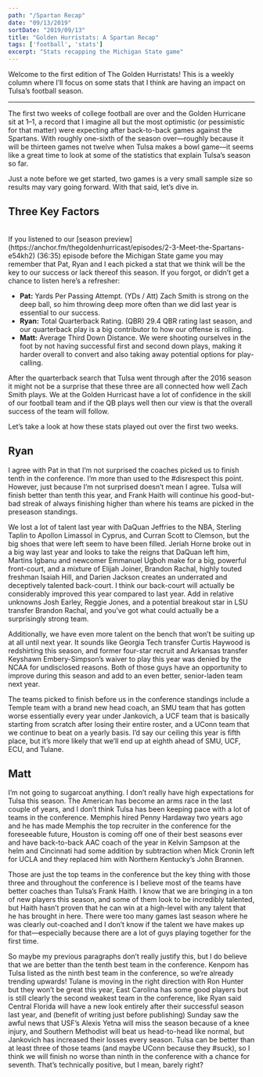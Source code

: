 ```yaml
---
path: "/Spartan Recap"
date: "09/13/2019"
sortDate: "2019/09/13"
title: "Golden Hurristats: A Spartan Recap"
tags: ['football', 'stats']
excerpt: "Stats recapping the Michigan State game"
---
```


Welcome to the first edition of The Golden Hurristats! This is a weekly column where I’ll focus on some stats that I think are having an impact on Tulsa’s football season.

---

The first two weeks of college football are over and the Golden Hurricane sit at 1–1, a record that I imagine all but the most optimistic (or pessimistic for that matter) were expecting after back-to-back games against the Spartans. With roughly one-sixth of the season over—roughly because it will be thirteen games not twelve when Tulsa makes a bowl game—it seems like a great time to look at some of the statistics that explain Tulsa’s season so far.

Just a note before we get started, two games is a very small sample size so results may vary going forward. With that said, let’s dive in.

## Three Key Factors
<br />
If you listened to our [season preview](https://anchor.fm/thegoldenhurricast/episodes/2-3-Meet-the-Spartans-e54kh2) (36:35) episode before the Michigan State game you may remember that Pat, Ryan and I each picked a stat that we think will be the key to our success or lack thereof this season. If you forgot, or didn’t get a chance to listen here’s a refresher:

- **Pat:** Yards Per Passing Attempt. (YDs / Att) Zach Smith is strong on the deep ball, so him throwing deep more often than we did last year is essential to our success.
- **Ryan:** Total Quarterback Rating. (QBR) 29.4 QBR rating last season, and our quarterback play is a big contributor to how our offense is rolling.
- **Matt:** Average Third Down Distance. We were shooting ourselves in the foot by not having successful first and second down plays, making it harder overall to convert and also taking away potential options for play-calling.

After the quarterback search that Tulsa went through after the 2016 season it might not be a surprise that these three are all connected how well Zach Smith plays. We at the Golden Hurricast have a lot of confidence in the skill of our football team and if the QB plays well then our view is that the overall success of the team will follow.

Let’s take a look at how these stats played out over the first two weeks.

## Ryan
I agree with Pat in that I’m not surprised the coaches picked us to finish tenth in the conference. I’m more than used to the #disrespect this point. However, just because I’m not surprised doesn’t mean I agree. Tulsa will finish better than tenth this year, and Frank Haith will continue his good-but-bad streak of always finishing higher than where his teams are picked in the preseason standings.

We lost a lot of talent last year with DaQuan Jeffries to the NBA, Sterling Taplin to Apollon Limassol in Cyprus, and Curran Scott to Clemson, but the big shoes that were left seem to have been filled. Jeriah Horne broke out in a big way last year and looks to take the reigns that DaQuan left him, Martins Igbanu and newcomer Emmanuel Ugboh make for a big, powerful front-court, and a mixture of Elijah Joiner, Brandon Rachal, highly touted freshman Isaiah Hill, and Darien Jackson creates an underrated and deceptively talented back-court. I think our back-court will actually be considerably improved this year compared to last year. Add in relative unknowns Josh Earley, Reggie Jones, and a potential breakout star in LSU transfer Brandon Rachal, and you’ve got what could actually be a surprisingly strong team.

Additionally, we have even more talent on the bench that won’t be suiting up at all until next year. It sounds like Georgia Tech transfer Curtis Haywood is redshirting this season, and former four-star recruit and Arkansas transfer Keyshawn Embery-Simpson’s waiver to play this year was denied by the NCAA for undisclosed reasons. Both of those guys have an opportunity to improve during this season and add to an even better, senior-laden team next year.

The teams picked to finish before us in the conference standings include a Temple team with a brand new head coach, an SMU team that has gotten worse essentially every year under Jankovich, a UCF team that is basically starting from scratch after losing their entire roster, and a UConn team that we continue to beat on a yearly basis. I’d say our ceiling this year is fifth place, but it’s more likely that we’ll end up at eighth ahead of SMU, UCF, ECU, and Tulane.

## Matt
I’m not going to sugarcoat anything. I don’t really have high expectations for Tulsa this season. The American has become an arms race in the last couple of years, and I don’t think Tulsa has been keeping pace with a lot of teams in the conference. Memphis hired Penny Hardaway two years ago and he has made Memphis the top recruiter in the conference for the foreseeable future, Houston is coming off one of their best seasons ever and have back-to-back AAC coach of the year in Kelvin Sampson at the helm and Cincinnati had some addition by subtraction when Mick Cronin left for UCLA and they replaced him with Northern Kentucky’s John Brannen.

Those are just the top teams in the conference but the key thing with those three and throughout the conference is I believe most of the teams have better coaches than Tulsa’s Frank Haith. I know that we are bringing in a ton of new players this season, and some of them look to be incredibly talented, but Haith hasn’t proven that he can win at a high-level with any talent that he has brought in here. There were too many games last season where he was clearly out-coached and I don’t know if the talent we have makes up for that—especially because there are a lot of guys playing together for the first time.

So maybe my previous paragraphs don’t really justify this, but I do believe that we are better than the tenth best team in the conference. Kenpom has Tulsa listed as the ninth best team in the conference, so we’re already trending upwards! Tulane is moving in the right direction with Ron Hunter but they won’t be great this year, East Carolina has some good players but is still clearly the second weakest team in the conference, like Ryan said Central Florida will have a new look entirely after their successful season last year, and (benefit of writing just before publishing) Sunday saw the awful news that USF’s Alexis Yetna will miss the season because of a knee injury, and Southern Methodist will beat us head-to-head like normal, but Jankovich has increased their losses every season. Tulsa can be better than at least three of those teams (and maybe UConn because they #suck), so I think we will finish no worse than ninth in the conference with a chance for seventh. That’s technically positive, but I mean, barely right?

<br>
